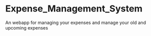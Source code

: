 # Expense_Management_System
An webapp for managing your expenses and manage your old and upcoming expenses
